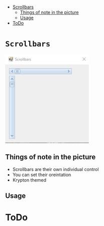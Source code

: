 ﻿﻿<!-- Start Document Outline -->

* [Scrollbars](#Scrollbars)
	* [Things of note in the picture](#things-of-note-in-the-picture)
	* [Usage](#usage)
* [ToDo](#todo)

<!-- End Document Outline -->

# `Scrollbars`
![](Scrollbars.gif)

## Things of note in the picture
- Scrollbars are their own individual control
- You can set their oreintation
- Krypton themed

## Usage

# ToDo